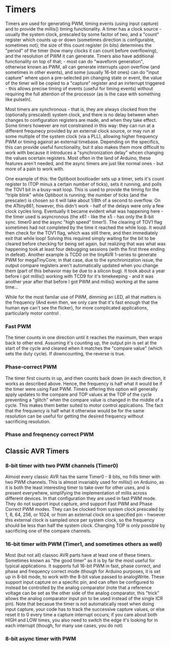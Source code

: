 # Timers
Timers are used for generating PWM, timing events (using input capture) and to provide the millis() timing functionality. A timer has a clock source - usually the system clock, prescaled by some factor of two, and a "count" register which counts up or down (sometimes direction is configurable, sometimes not); the size of this count register (in bits) determines the "period" of the timer (how many clocks it can count before overflowing), and the resolution of PWM it can generate. Timers also have additional functionality on top of that; - most can do "waveform generation", otherwise known as PWM, all can generate interrupts upon overflow (and sometimes in other events), and some (usually 16-bit ones) can do "input capture" where upon a pre-selected pin changing state or event, the value of the timer will be copied to a "capture" register and an inrterrupt triggered - this allows precise timing of events (useful for timing events) without requiring the full attention of the processor (as is the case with something like pulseIn). 

Most timers are synchronous - that is, they are always clocked from the (optionally prescaled) system clock, and there is no delay between when changes to configuration registers are made, and when they take effect. Some timers however are not constrained in this way: they can run at a different frequnecy provided by an external clock source, or may run at some multiple of the system clock (via a PLL), allowing higher frequency PWM or timing against an external timebase. Depending on the specifics, this can provide useful functionality, but it also makes them more difficult to work with because it introduces a "synchronization delay" whcen changing the values ocertain registers. Most often in the land of Arduino, these features aren't needed, and the async timers are just like normal ones - but more of a pain to work with. 

One example of this: the Optiboot bootloader sets up a timer, sets it's count register to (TOP minus a certain number of ticks), sets it running, and polls the TOV1 bit in a busy-wait loop. This is used to provide the timing for the "triple blink" while Optiboot is running; the number of ticks (and the prescaler) is chosen so it will take about 1/8th of a second to overflow. On the ATtiny861, however, this didn't work - half of the delays were only a few clock cycles long. Eventually it became evident what was happening here - the timer used is asyncronous (the x61 - like the x5 - has only the 8-bit sync. timer0 and the async "high speed" timer1). The clearing of TOV1 flag sometimes had not completed by the time it reached the while loop. It would then check for the TOV1 flag, which was still there, and then immediately exit that while loop! Solving this required simply waiting for the bit to be cleared before checking for being set again, but realizing that was what was happening took at least four debugging sessions (with the first three ending in defeat). Another example is TCD0 on the tinyAVR 1-series to generate PWM for megaTinyCore; in that case, due to the synchronization issue, the output compare registers aren't automatically updated when you change them (part of this behavior may be due to a silicon bug). It took about a year before i got millis() working with TCD9 for it's timekeeping - and it was another year after that before I got PWM and millis() working at the same time...

While for the most familar use of PWM, dimming an LED, all that matters is the frequency (And even then, we only care that it's fast enough that the human eye can't see the flicker), for more complicated applications, particularly motor control .
### Fast PWM 
The timer counts in one direction until it reaches the maximum, then wraps back to other end. Assuming it's counting up, the output pin is set at the start of the cycle and cleared when it matches the "compare value" (which sets the duty cycle). If downcounting, the reverse is true.
### Phase-correct PWM
The timer first counts in up, and then counts back down (in each direction, it works as described above. Hence, the frequency is half what it would be if the timer were using Fast PWM. Timers offering this option will generally apply updates to the compare and TOP values at the TOP of the cycle preventing a "glitch" when the compare value is changed in the middle of a cycle. This makes them better suited to motor control applcations. The fact that the frequwncy is half what it otherwise would be for the same resolution can be useful for getting the desired frequency without sacrificing resolution.

### Phase and freqnency correct PWM


## Classic AVR Timers

### 8-bit timer with two PWM channels (Timer0)
Almost every classic AVR has the same Timer0 - 8 bits, no frills timer with two PWM channels. This is almost invariably used for millis() on Arduino, as it is both the least interesting timer to take over for other uses, and is present everywhere, simplifying the implementation of millis across different devices. In that configuration they are used in fast PWM mode. They do not support input capture, amd support Fast PWM and Phase Correct PWM modes. They can be clocked from system clock prescaled by 1, 8, 64, 256, or 1024, or from an external clock on a specified pin - hwoever this external clock is sampled once per system clock, so the frequency should be less than half the system clock. Changing TOP is only possible by sacrificing one of the compare channels.

### 16-bit timer with PWM (Timer1, and sometimes others as well)
Most (but not all) classoc AVR parts have at least one of these timers. Sometimes known as "the good timer" as it is by far the most useful for typical applications. It supports full 16-bit PWM in fast, phase correct, and phase and frequency correct mode (though for Arduino purposes, it is set up in 8-bit mode, to work with the 8-bit value passed to analogWrite. These support input capture on a specific pin, and can often be configured to instead be controlled by the analog comparator (note that a reference voltage can be set as the other side of the analog comparator, this "trick" allows the analog comparator input pin to be used instead of the single ICR pin). Note that becasue the timer is not automatically reset when doing input capture, your code has to track the successive capture values, or else reset it to 0 every time a capture interrupt occurs; if you care about both HIGH and LOW times, you also need to switch the edge it's looking for in each interrupt (though, for many use cases, you do not) 

### 8-bit async timer with PWM

